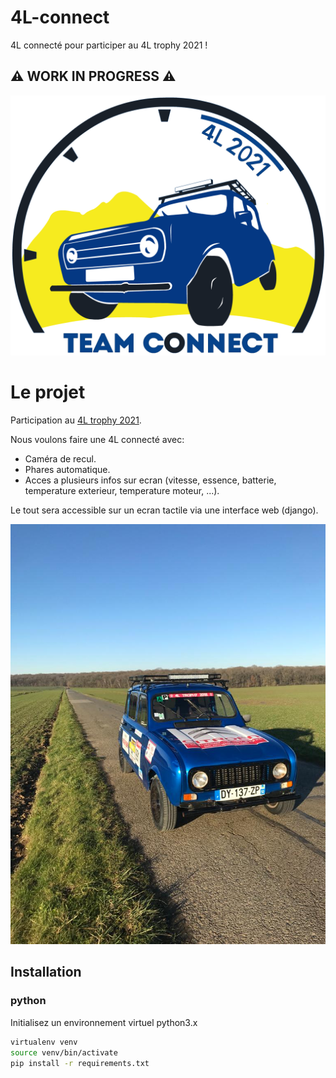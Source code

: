 # 4L-connect
4L connecté pour participer au 4L trophy 2021 !

## ⚠️ WORK IN PROGRESS ⚠️

![logo](/imgs/logo-team.png)

# Le projet

Participation au [4L trophy 2021](https://www.4ltrophy.com/).

Nous voulons faire une 4L connecté avec:
- Caméra de recul.
- Phares automatique.
- Acces a plusieurs infos sur ecran (vitesse, essence, batterie, temperature exterieur, temperature moteur, ...).

Le tout sera accessible sur un ecran tactile via une interface web (django).


![voiture](/imgs/voiture-3.jpg)

## Installation
### python
Initialisez un environnement virtuel python3.x
```bash
virtualenv venv
source venv/bin/activate
pip install -r requirements.txt
```
